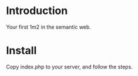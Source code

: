 Introduction
============

Your first 1m2 in the semantic web.

Install
=======

Copy index.php to your server, and follow the steps.
